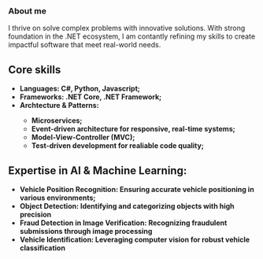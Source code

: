 ### About me

I thrive on solve complex problems with innovative solutions. With strong foundation in the .NET ecosystem, I am contantly refining my skills to create impactful software that meet real-world needs.

## Core skills

- <b>Languages:<b/> C#, Python, Javascript;
- <b>Frameworks:<b/> .NET Core, .NET Framework;
- <b>Archtecture & Patterns:<b/>
    - Microservices;
    - Event-driven architecture for responsive, real-time systems;
    - Model-View-Controller (MVC);
    - Test-driven development for realiable code quality;
 
## Expertise in AI & Machine Learning:

- <b>Vehicle Position Recognition: <b/> Ensuring accurate vehicle positioning in various environments;
- <b>Object Detection:<b/> Identifying and categorizing objects with high precision
- <b>Fraud Detection in Image Verification:<b/> Recognizing fraudulent submissions through image processing
- Vehicle Identification: Leveraging computer vision for robust vehicle classification
